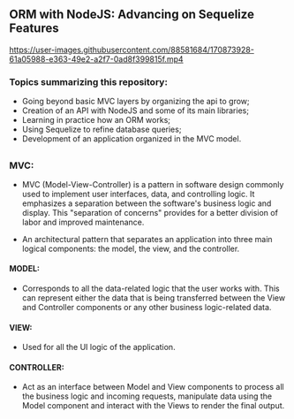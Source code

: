 ## ORM with NodeJS: Advancing on Sequelize Features



https://user-images.githubusercontent.com/88581684/170873928-61a05988-e363-49e2-a2f7-0ad8f399815f.mp4



### Topics summarizing this repository:
- Going beyond basic MVC layers by organizing the api to grow;
- Creation of an API with NodeJS and some of its main libraries;
- Learning in practice how an ORM works;
- Using Sequelize to refine database queries;
- Development of an application organized in the MVC model.

##

### MVC: 
- MVC (Model-View-Controller) is a pattern in software design commonly used to implement user interfaces, data, and controlling logic. It emphasizes a separation between the software's business logic and display. This "separation of concerns" provides for a better division of labor and improved maintenance.

- An architectural pattern that separates an application into three main logical components: the model, the view, and the controller.

#### MODEL: 
- Corresponds to all the data-related logic that the user works with. This can represent either the data that is being transferred between the View and Controller components or any other business logic-related data.

#### VIEW:
- Used for all the UI logic of the application. 

#### CONTROLLER:
- Act as an interface between Model and View components to process all the business logic and incoming requests, manipulate data using the Model component and interact with the Views to render the final output.


